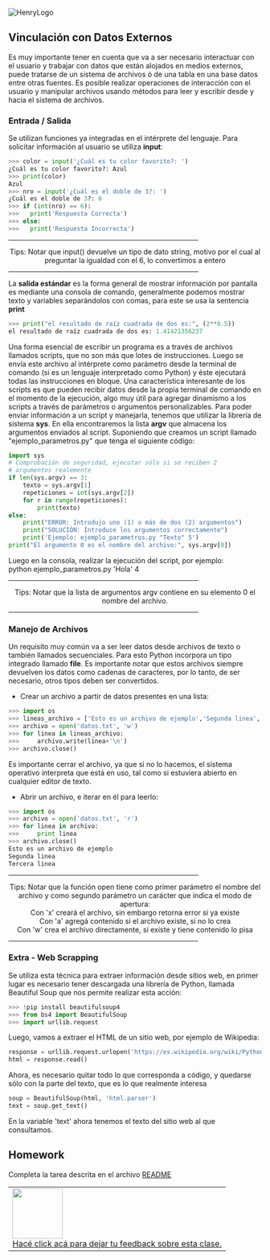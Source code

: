 ![HenryLogo](https://d31uz8lwfmyn8g.cloudfront.net/Assets/logo-henry-white-lg.png)

## Vinculación con Datos Externos

Es muy importante tener en cuenta que va a ser necesario interactuar con el usuario y trabajar con datos que están alojados en medios externos, puede tratarse de un sistema de archivos ó de una tabla en una base datos entre otras fuentes.
Es posible realizar operaciones de interacción con el usuario y manipular archivos usando métodos para leer y escribir desde y hacia el sistema de archivos.

### Entrada / Salida

Se utilizan funciones ya integradas en el intérprete del lenguaje. Para solicitar información al usuario se utiliza **input**:

``` python
>>> color = input('¿Cuál es tu color favorito?: ')
¿Cuál es tu color favorito?: Azul
>>> print(color)
Azul
>>> nro = input('¿Cuál es el doble de 3?: ')
¿Cuál es el doble de 3?: 6
>>> if (int(nro) == 6):
>>>   print('Respuesta Correcta')
>>> else:
>>>   print('Respuesta Incorrecta')
```
<hr width="75%">
  <p align="center">
  Tips: Notar que input() devuelve un tipo de dato string, motivo por el cual al preguntar la igualdad con el 6, lo convertimos a entero
  </p>
<hr width="75%">

La **salida estándar** es la forma general de mostrar información por pantalla es mediante una consola de comando, generalmente podemos mostrar texto y variables separándolos con comas, para este se usa la sentencia **print**

``` python
>>> print("el resultado de raíz cuadrada de dos es:", (2**0.5))
el resultado de raíz cuadrada de dos es: 1.41421356237
```

Una forma esencial de escribir un programa es a través de archivos llamados scripts, que no son más que lotes de instrucciones. Luego se envía este archivo al intérprete como parámetro desde la terminal de comando (si es un lenguaje interpretado como Python) y éste ejecutará todas las instrucciones en bloque.
Una característica interesante de los scripts es que pueden recibir datos desde la propia terminal de comando en el momento de la ejecución, algo muy útil para agregar dinamismo a los scripts a través de parámetros o argumentos personalizables.
Para poder enviar información a un script y manejarla, tenemos que utilizar la librería de sistema **sys**. En ella encontraremos la lista **argv** que almacena los argumentos enviados al script.
Suponiendo que creamos un script llamado "ejemplo_parametros.py" que tenga el siguiente código:

``` python
import sys
# Comprobación de seguridad, ejecutar sólo si se reciben 2 
# argumentos realemente
if len(sys.argv) == 3:
    texto = sys.argv[1]
    repeticiones = int(sys.argv[2])
    for r in range(repeticiones):
        print(texto)
else:
    print("ERROR: Introdujo uno (1) o más de dos (2) argumentos")
    print("SOLUCIÓN: Introduce los argumentos correctamente")
    print('Ejemplo: ejemplo_parametros.py "Texto" 5')
print("El argumento 0 es el nombre del archivo:", sys.argv[0])
```

Luego en la consola, realizar la ejecución del script, por ejemplo:<br>
python ejemplo_parametros.py 'Hola' 4

<hr width="75%">
  <p align="center">
  Tips: Notar que la lista de argumentos argv contiene en su elemento 0 el nombre del archivo.
  </p>
<hr width="75%">

### Manejo de Archivos

Un requisito muy común va a ser leer datos desde archivos de texto o también llamados secuenciales. Para esto Python incorpora un tipo integrado llamado **file**. Es importante notar que estos archivos siempre devuelven los datos como cadenas de caracteres, por lo tanto, de ser necesario, otros tipos deben ser convertidos.

* Crear un archivo a partir de datos presentes en una lista:

``` python
>>> import os
>>> lineas_archivo = ['Esto es un archivo de ejemplo','Segunda linea','Tercera linea']
>>> archivo = open('datos.txt', 'w')
>>> for linea in lineas_archivo:
>>>     archivo.write(linea+'\n')
>>> archivo.close()
```

Es importante cerrar el archivo, ya que si no lo hacemos, el sistema operativo interpreta que está en uso, tal como si estuviera abierto en cualquier editor de texto.

* Abrir un archivo, e iterar en él para leerlo:

``` python
>>> import os
>>> archivo = open('datos.txt', 'r')
>>> for linea in archivo:
>>>     print linea
>>> archivo.close()
Esto es un archivo de ejemplo
Segunda linea
Tercera linea
```

<hr width="75%">
  <p align="center">
  Tips: Notar que la función open tiene como primer parámetro el nombre del archivo y como segundo parámetro un carácter que indica el modo de apertura:<br>
  Con 'x' creará el archivo, sin embargo retorna error si ya existe<br>
  Con 'a' agregá contenido si el archivo existe, si no lo crea<br>
  Con 'w' crea el archivo directamente, si existe y tiene contenido lo pisa<br>
  </p>
<hr width="75%">



### Extra - Web Scrapping

Se utiliza esta técnica para extraer información desde sitios web, en primer lugar es necesario tener descargada una librería de Python, llamada Beautiful Soup que nos permite realizar esta acción:

``` python
>>> !pip install beautifulsoup4
>>> from bs4 import BeautifulSoup
>>> import urllib.request
```

Luego, vamos a extraer el HTML de un sitio web, por ejemplo de Wikipedia:

``` python
response = urllib.request.urlopen('https://es.wikipedia.org/wiki/Python')
html = response.read()
```

Ahora, es necesario quitar todo lo que corresponda a código, y quedarse sólo con la parte del texto, que es lo que realmente interesa

``` python
soup = BeautifulSoup(html, 'html.parser')
text = soup.get_text()
```

En la variable 'text' ahora tenemos el texto del sitio web al que consultamos.



## Homework

Completa la tarea descrita en el archivo [README](https://github.com/soyHenry/Python-Prep/blob/4aec1885136fdcff98899d2be13c8908b39f8b21/08%20-%20Error%20Handling/Prep_Course_Homework_08.md)

<table class="hide" width="100%" style='table-layout:fixed;'>
  <tr>
    <td>
      <a href="https://airtable.com/shrSzEYT4idEFGB8d?prefill_clase=00-PrimerosPasos">
        <img src="https://static.thenounproject.com/png/204643-200.png" width="100"/>
        <br>
        Hacé click acá para dejar tu feedback sobre esta clase.
      </a>
    </td>
  </tr>
</table>
